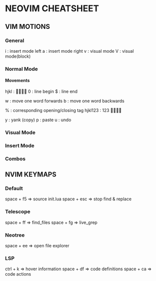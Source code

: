 # NEOVIM CHEATSHEET

## VIM MOTIONS

### General
i : insert mode left
a : insert mode right
v : visual mode
V : visual mode(block)

### Normal Mode
#### Movements
hjkl : 
0 : line begin
$ : line end

w : move one word forwards
b : move one word backwards

% : corresponding opening/closing tag
hjkl123 : 123 

y : yank (copy)
p : paste
u : undo

### Visual Mode

### Insert Mode

### Combos

## NVIM KEYMAPS
### Default
space + f5 => source init.lua
space + esc => stop find & replace

### Telescope
space + ff => find_files
space + fg => live_grep

### Neotree
space + ee => open file explorer

### LSP
ctrl + k => hover information
space + df => code definitions
space + ca => code actions
